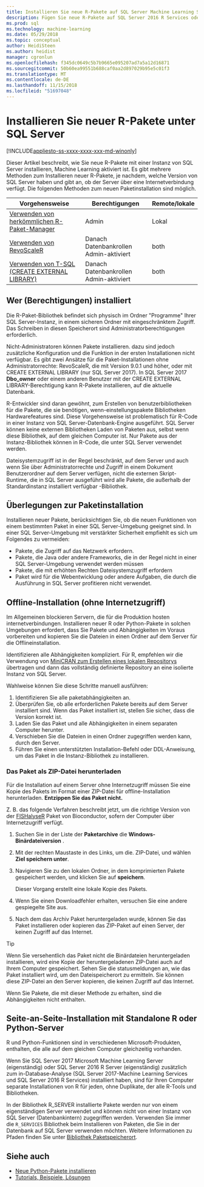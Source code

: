 ```yaml
---
title: Installieren Sie neue R-Pakete auf SQL Server Machine Learning Services | Microsoft-Dokumentation
description: Fügen Sie neue R-Pakete auf SQL Server 2016 R Services oder SQL Server 2017-Machine Learning Services (Datenbankintern)
ms.prod: sql
ms.technology: machine-learning
ms.date: 05/29/2018
ms.topic: conceptual
author: HeidiSteen
ms.author: heidist
manager: cgronlun
ms.openlocfilehash: f345dc0649c5b7b9665e095207ad7a5a12d16871
ms.sourcegitcommit: 50b60ea99551b688caf0aa2d897029b95e5c01f3
ms.translationtype: MT
ms.contentlocale: de-DE
ms.lasthandoff: 11/15/2018
ms.locfileid: "51697048"
---
```

# <a name="install-new-r-packages-on-sql-server"></a>Installieren Sie neuer R-Pakete unter SQL Server
[!INCLUDE[appliesto-ss-xxxx-xxxx-xxx-md-winonly](../../includes/appliesto-ss-xxxx-xxxx-xxx-md-winonly.md)]

Dieser Artikel beschreibt, wie Sie neue R-Pakete mit einer Instanz von SQL Server installieren, Machine Learning aktiviert ist. Es gibt mehrere Methoden zum Installieren neuer R-Pakete, je nachdem, welche Version von SQL Server haben und gibt an, ob der Server über eine Internetverbindung verfügt. Die folgenden Methoden zum neuen Paketinstallation sind möglich.

| Vorgehensweise                           | Berechtigungen               | Remote/lokale |
|------------------------------------|---------------------------|--------------|
| [Verwenden von herkömmlichen R-Paket-Manager](use-r-package-managers-on-sql-server.md)  | Admin | Lokal |
| [Verwenden von RevoScaleR](use-revoscaler-to-manage-r-packages.md) |  Danach Datenbankrollen Admin-aktiviert | both|
| [Verwenden von T-SQL (CREATE EXTERNAL LIBRARY)](install-r-packages-tsql.md) | Danach Datenbankrollen Admin-aktiviert | both 

## <a name="who-installs-permissions"></a>Wer (Berechtigungen) installiert

Die R-Paket-Bibliothek befindet sich physisch im Ordner "Programme" Ihrer SQL Server-Instanz, in einem sicheren Ordner mit eingeschränktem Zugriff. Das Schreiben in diesen Speicherort sind Administratorberechtigungen erforderlich.

Nicht-Administratoren können Pakete installieren. dazu sind jedoch zusätzliche Konfiguration und die Funktion in der ersten Installationen nicht verfügbar. Es gibt zwei Ansätze für die Paket-Installationen ohne Administratorrechte: RevoScaleR, die mit Version 9.0.1 und höher, oder mit CREATE EXTERNAL LIBRARY (nur SQL Server 2017). In SQL Server 2017 **Dbo_owner** oder einem anderen Benutzer mit der CREATE EXTERNAL LIBRARY-Berechtigung kann R-Pakete installieren, auf die aktuelle Datenbank.

R-Entwickler sind daran gewöhnt, zum Erstellen von benutzerbibliotheken für die Pakete, die sie benötigen, wenn-einstellungspakete Bibliotheken Hardwarefeatures sind. Diese Vorgehensweise ist problematisch für R-Code in einer Instanz von SQL Server-Datenbank-Engine ausgeführt. SQL Server können keine externen Bibliotheken Laden von Paketen aus, selbst wenn diese Bibliothek, auf dem gleichen Computer ist. Nur Pakete aus der Instanz-Bibliothek können in R-Code, die unter SQL Server verwendet werden.

Dateisystemzugriff ist in der Regel beschränkt, auf dem Server und auch wenn Sie über Administratorrechte und Zugriff in einem Dokument Benutzerordner auf dem Server verfügen, nicht die externen Skript-Runtime, die in SQL Server ausgeführt wird alle Pakete, die außerhalb der Standardinstanz installiert verfügbar -Bibliothek. 

## <a name="considerations-for-package-installation"></a>Überlegungen zur Paketinstallation

Installieren neuer Pakete, berücksichtigen Sie, ob die neuen Funktionen von einem bestimmten Paket in einer SQL Server-Umgebung geeignet sind. In einer SQL Server-Umgebung mit verstärkter Sicherheit empfiehlt es sich um Folgendes zu vermeiden:

+ Pakete, die Zugriff auf das Netzwerk erfordern.
+ Pakete, die Java oder andere Frameworks, die in der Regel nicht in einer SQL Server-Umgebung verwendet werden müssen
+ Pakete, die mit erhöhten Rechten Dateisystemzugriff erfordern
+ Paket wird für die Webentwicklung oder andere Aufgaben, die durch die Ausführung in SQL Server profitieren nicht verwendet.

## <a name="offline-installation-no-internet-access"></a>Offline-Installation (ohne Internetzugriff)

Im Allgemeinen blockieren Servern, die für die Produktion hosten internetverbindungen. Installieren neuer R oder Python-Pakete in solchen Umgebungen erfordert, dass Sie Pakete und Abhängigkeiten im Voraus vorbereiten und kopieren Sie die Dateien in einen Ordner auf dem Server für die Offlineinstallation.

Identifizieren alle Abhängigkeiten kompliziert. Für R, empfehlen wir die Verwendung von [MiniCRAN zum Erstellen eines lokalen Repositorys](create-a-local-package-repository-using-minicran.md) übertragen und dann das vollständig definierte Repository an eine isolierte Instanz von SQL Server.

Wahlweise können Sie diese Schritte manuell ausführen:

1. Identifizieren Sie alle paketabhängigkeiten an. 
2. Überprüfen Sie, ob alle erforderlichen Pakete bereits auf dem Server installiert sind. Wenn das Paket installiert ist, stellen Sie sicher, dass die Version korrekt ist.
3. Laden Sie das Paket und alle Abhängigkeiten in einem separaten Computer herunter.
4. Verschieben Sie die Dateien in einen Ordner zugegriffen werden kann, durch den Server.
5. Führen Sie einen unterstützten Installation-Befehl oder DDL-Anweisung, um das Paket in die Instanz-Bibliothek zu installieren.

### <a name="download-the-package-as-a-zipped-file"></a>Das Paket als ZIP-Datei herunterladen

Für die Installation auf einem Server ohne Internetzugriff müssen Sie eine Kopie des Pakets im Format einer ZIP-Datei für offline-Installation herunterladen. **Entzippen Sie das Paket nicht.**

Z. B. das folgende Verfahren beschreibt jetzt, um die richtige Version von der [FISHalyseR](https://bioconductor.org/packages/release/bioc/html/FISHalyseR.html) Paket von Bioconductor, sofern der Computer über Internetzugriff verfügt.

1.  Suchen Sie in der Liste der **Paketarchive** die **Windows-Binärdateiversion** .

2.  Mit der rechten Maustaste in des Links, um die. ZIP-Datei, und wählen **Ziel speichern unter**.

3.  Navigieren Sie zu den lokalen Ordner, in dem komprimierten Pakete gespeichert werden, und klicken Sie auf **speichern**.

    Dieser Vorgang erstellt eine lokale Kopie des Pakets. 

4. Wenn Sie einen Downloadfehler erhalten, versuchen Sie eine andere gespiegelte Site aus.

5. Nach dem das Archiv Paket heruntergeladen wurde, können Sie das Paket installieren oder kopieren das ZIP-Paket auf einen Server, der keinen Zugriff auf das Internet.

> [!TIP]
> Wenn Sie versehentlich das Paket nicht die Binärdateien heruntergeladen installieren, wird eine Kopie der heruntergeladenen ZIP-Datei auch auf Ihrem Computer gespeichert. Sehen Sie die statusmeldungen an, wie das Paket installiert wird, um den Dateispeicherort zu ermitteln. Sie können diese ZIP-Datei an den Server kopieren, die keinen Zugriff auf das Internet.
> 
> Wenn Sie Pakete, die mit dieser Methode zu erhalten, sind die Abhängigkeiten nicht enthalten. 


## <a name="side-by-side-installation-with-standalone-r-or-python-servers"></a>Seite-an-Seite-Installation mit Standalone R oder Python-Server

R und Python-Funktionen sind in verschiedenen Microsoft-Produkten, enthalten, die alle auf dem gleichen Computer gleichzeitig vorhanden.

Wenn Sie SQL Server 2017 Microsoft Machine Learning Server (eigenständig) oder SQL Server 2016 R Server (eigenständig) zusätzlich zum in-Database-Analyse (SQL Server 2017-Machine Learning Services und SQL Server 2016 R Services) installiert haben, sind für Ihren Computer separate Installationen von R für jeden, ohne Duplikate, der alle R-Tools und Bibliotheken.

In der Bibliothek R_SERVER installierte Pakete werden nur von einem eigenständigen Server verwendet und können nicht von einer Instanz von SQL Server (Datenbankintern) zugegriffen werden. Verwenden Sie immer die `R_SERVICES` Bibliothek beim Installieren von Paketen, die Sie in der Datenbank auf SQL Server verwenden möchten. Weitere Informationen zu Pfaden finden Sie unter [Bibliothek Paketspeicherort](installing-and-managing-r-packages.md#package-library-location).


## <a name="see-also"></a>Siehe auch

+ [Neue Python-Pakete installieren](../python/install-additional-python-packages-on-sql-server.md)
+ [Tutorials, Beispiele, Lösungen](../tutorials/machine-learning-services-tutorials.md)